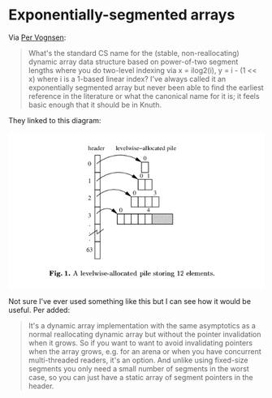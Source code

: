 # Exponentially-segmented arrays

Via [Per Vognsen](https://hachyderm.io/@pervognsen@mastodon.social/114858718666416107):

> What's the standard CS name for the (stable, non-reallocating) dynamic array data structure based on power-of-two segment lengths where you do two-level indexing via x = ilog2(i), y = i - (1 << x) where i is a 1-based linear index? I've always called it an exponentially segmented array but never been able to find the earliest reference in the literature or what the canonical name for it is; it feels basic enough that it should be in Knuth.

They linked to this diagram:

![A levelwise-allocated pile storing 12 elements](../images/levelwise-allocated-pile.png)

Not sure I've ever used something like this but I can see how it would be useful. Per added:

> It's a dynamic array implementation with the same asymptotics as a normal reallocating dynamic array but without the pointer invalidation when it grows. So if you want to want to avoid invalidating pointers when the array grows, e.g. for an arena or when you have concurrent multi-threaded readers, it's an option. And unlike using fixed-size segments you only need a small number of segments in the worst case, so you can just have a static array of segment pointers in the header.
